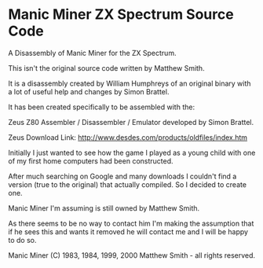 # Manic Miner ZX Spectrum Source Code
A Disassembly of Manic Miner for the ZX Spectrum.

This isn't the original source code written by Matthew Smith.   
 
It is a disassembly created by William Humphreys of an original binary with a lot of useful help and changes by Simon Brattel. 

It has been created specifically to be assembled with the:

Zeus Z80 Assembler / Disassembler / Emulator developed by Simon Brattel.  

Zeus Download Link: http://www.desdes.com/products/oldfiles/index.htm
                                                                 
Initially I just wanted to see how the game I played as a young child with one of my first home computers had been constructed. 

After much searching on Google and many downloads I couldn't find a version (true to the original) that actually compiled. So I decided to create one.

Manic Miner I'm assuming is still owned by Matthew Smith.

As there seems to be no way to contact him I'm making the assumption that if he sees this and wants it removed he will contact me and I will be happy to do so.

Manic Miner (C) 1983, 1984, 1999, 2000 Matthew Smith - all rights reserved.
